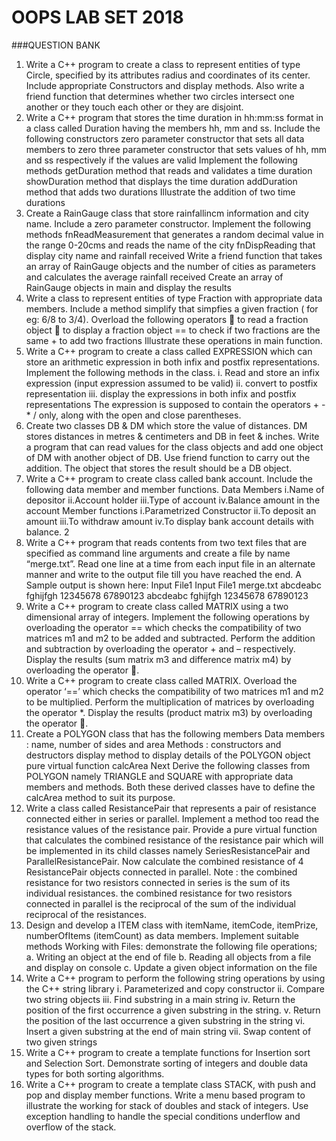 # OOPS LAB SET 2018

###QUESTION BANK

1. Write a C++ program to create a class to represent entities of type Circle, specified by its attributes
radius and coordinates of its center. Include appropriate Constructors and display methods. Also write
a friend function that determines whether two circles intersect one another or they touch each other or
they are disjoint.
2. Write a C++ program that stores the time duration in hh:mm:ss format in a class called Duration having
the members hh, mm and ss.
Include the following constructors
zero parameter constructor that sets all data members to zero
three parameter constructor that sets values of hh, mm and ss respectively if the values are valid
Implement the following methods
getDuration method that reads and validates a time duration
showDuration method that displays the time duration
addDuration method that adds two durations
Illustrate the addition of two time durations
3. Create a RainGauge class that store rainfallincm information and city name. Include a zero parameter
constructor. Implement the following methods
fnReadMeasurement that generates a random decimal value in the range 0-20cms and reads the name
of the city
fnDispReading that display city name and rainfall received
Write a friend function that takes an array of RainGauge objects and the number of cities as parameters
and calculates the average rainfall received
Create an array of RainGauge objects in main and display the results
4. Write a class to represent entities of type Fraction with appropriate data members. Include a method
simplify that simpfies a given fraction ( for eg: 6/8 to 3/4).
Overload the following operators
 to read a fraction object
 to display a fraction object
== to check if two fractions are the same + to add two fractions
Illustrate these operations in main function.
5. Write a C++ program to create a class called EXPRESSION which can store an arithmetic expression
in both infix and postfix representations. Implement the following methods in the class.
i. Read and store an infix expression (input expression assumed to be valid)
ii. convert to postfix representation
iii. display the expressions in both infix and postfix representations
The expression is supposed to contain the operators + - * / only, along with the open and close parentheses.
6. Create two classes DB & DM which store the value of distances. DM stores distances in metres &
centimeters and DB in feet & inches. Write a program that can read values for the class objects and add
one object of DM with another object of DB. Use friend function to carry out the addition. The object
that stores the result should be a DB object.
7. Write a C++ program to create class called bank account. Include the following data member and member
functions.
Data Members
i.Name of depositor ii.Account holder iii.Type of account iv.Balance amount in the account
Member functions
i.Parametrized Constructor ii.To deposit an amount iii.To withdraw amount
iv.To display bank account details with balance.
2
8. Write a C++ program that reads contents from two text files that are specified as command line arguments
and create a file by name “merge.txt”. Read one line at a time from each input file in an alternate
manner and write to the output file till you have reached the end.
A Sample output is shown here:
Input File1 Input File1 merge.txt
abcdeabc
fghijfgh
12345678
67890123
abcdeabc
fghijfgh
12345678
67890123
9. Write a C++ program to create class called MATRIX using a two dimensional array of integers. Implement
the following operations by overloading the operator == which checks the compatibility of two matrices
m1 and m2 to be added and subtracted. Perform the addition and subtraction by overloading the operator + and – respectively. Display the results (sum matrix m3 and difference matrix m4) by overloading the operator .
10. Write a C++ program to create class called MATRIX. Overload the operator ‘==’ which checks the
compatibility of two matrices m1 and m2 to be multiplied. Perform the multiplication of matrices by
overloading the operator *. Display the results (product matrix m3) by overloading the operator .
11. Create a POLYGON class that has the following members
Data members : name, number of sides and area
Methods :
constructors and destructors
display method to display details of the POLYGON object
pure virtual function calcArea
Next Derive the following classes from POLYGON namely TRIANGLE and SQUARE with appropriate
data members and methods. Both these derived classes have to define the calcArea method to suit its
purpose.
12. Write a class called ResistancePair that represents a pair of resistance connected either in series or parallel.
Implement a method too read the resistance values of the resistance pair. Provide a pure virtual function
that calculates the combined resistance of the resistance pair which will be implemented in its child
classes namely SeriesResistancePair and ParallelResistancePair. Now calculate the combined resistance
of 4 ResistancePair objects connected in parallel.
Note :
the combined resistance for two resistors connected in series is the sum of its individual resistances.
the combined resistance for two resistors connected in parallel is the reciprocal of the sum of the individual
reciprocal of the resistances.
13. Design and develop a ITEM class with itemName, itemCode, itemPrize, numberOfItems (itemCount) as
data members. Implement suitable methods
Working with Files: demonstrate the following file operations;
a. Writing an object at the end of file
b. Reading all objects from a file and display on console
c. Update a given object information on the file
14. Write a C++ program to perform the following string operations by using the C++ string library
i. Parameterized and copy constructor
ii. Compare two string objects
iii. Find substring in a main string
iv. Return the position of the first occurrence a given substring in the string.
v. Return the position of the last occurrence a given substring in the string
vi. Insert a given substring at the end of main string
vii. Swap content of two given strings
15. Write a C++ program to create a template functions for Insertion sort and Selection Sort. Demonstrate
sorting of integers and double data types for both sorting algorithms.
16. Write a C++ program to create a template class STACK, with push and pop and display member
functions. Write a menu based program to illustrate the working for stack of doubles and stack of integers.
Use exception handling to handle the special conditions underflow and overflow of the stack.